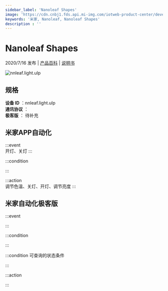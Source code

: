 ```yaml
---
sidebar_label: 'Nanoleaf Shapes'
image: 'https://cdn.cnbj1.fds.api.mi-img.com/iotweb-product-center/developer_1571221470003y5iUqEPV.png?GalaxyAccessKeyId=AKVGLQWBOVIRQ3XLEW&Expires=9223372036854775807&Signature=3cH1Jo9GBq9hxq9rJSMJJxXC+ks='
keywords: '米家, Nanoleaf, Nanoleaf Shapes'
description : ''
---
```

# Nanoleaf Shapes

2020/7/16 发布 | [产品百科](https://home.mi.com/webapp/content/baike/product/index.html?model=nnleaf.light.ulp/) | [说明书](https://home.mi.com/views/introduction.html?model=nnleaf.light.ulp&region=cn)

![nnleaf.light.ulp](https://cdn.cnbj1.fds.api.mi-img.com/iotweb-product-center/developer_1571221470003y5iUqEPV.png?GalaxyAccessKeyId=AKVGLQWBOVIRQ3XLEW&Expires=9223372036854775807&Signature=3cH1Jo9GBq9hxq9rJSMJJxXC+ks=)

## 规格  
> 
**设备 ID** ：nnleaf.light.ulp  
**通讯协议** ：  
**极客版**  ： 待补充 


## 米家APP自动化  

:::event  
开灯、关灯
:::

:::condition  

:::

:::action   
调节色温、关灯、开灯、调节亮度
:::

## 米家自动化极客版  

:::event  

:::

:::condition  

:::

:::condition 可查询的状态条件  

:::

:::action  

:::

        
